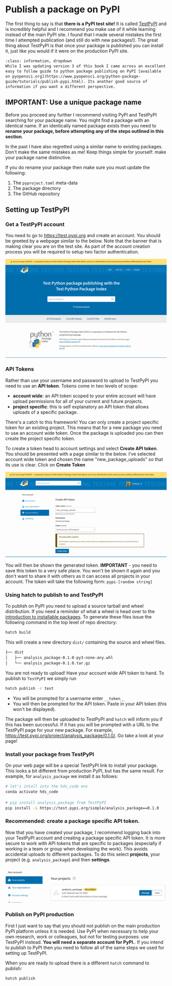# Publish a package on PyPI

The first thing to say is that **there is a PyPI test site!**  It is called [TestPyPI](https://testpypi.python.org) and is incredibly helpful and I recommend you make use of it while learning instead of the main PyPI site.  I found that I made several mistakes the first time I attempted publication (and still do with new packages!).  The great thing about TestPyPI is that once your package is published you can install it, just like you would if it were on the production PyPI site.

```{admonition} pyOpenSci.org: An (excellent) alternative guide to PyPI
:class: information, dropdown
While I was updating version 3 of this book I came across an excellent easy to follow guide to python package publishing on PyPI [available on pyopensci.org](https://www.pyopensci.org/python-package-guide/tutorials/publish-pypi.html). Its another good source of information if you want a different perspective.
```
##  IMPORTANT: Use a unique package name

Before you proceed any further I recommend visiting PyPI and TestPyPI searching for your package name.  You might find a package with an identical name.  If an identically named package exists then you need to **rename your package, before attempting any of the steps outlined in this section**.  

In the past I have also regretted using a similar name to existing packages. Don't make the same mistakes as me! Keep things simple for yourself: make your package name distinctive.

If you do rename your package then make sure you must update the following:

1. The `pyproject.toml` meta-data
2. The package directory
3. The GitHub repository

## Setting up TestPyPI

### Get a TestPyPI account

You need to go to https://test.pypi.org and create an account.  You should be greeted by a webpage similar to the below. Note that the banner that is making clear you are on the test site.  As part of the account creation process you will be required to setup two factor authentication.

![testpypi](../../../images/testpypi.png)

### API Tokens

Rather than use your username and password to upload to TestPyPI you need to use an **API token**.  Tokens come in two levels of scope: 

* **account wide**: an API token scoped to your entire account will have upload permissions for all of your current and future projects.
* **project specific**: this is self explanatory an API token that allows uploads of a specific package.

There's a catch to this framework!  You can only create a project specific token for an existing project.  This means that for a new package you need to use an account wide token.  Once the package is uploaded you can then create the project specific token.

To create a token head to account settings and select **Create API token**.  You should be presented with a page similar to the below. I've selected account wide token and chosen the name "new_package_uploads" so that its use is clear.  Click on **Create Token**

![testpypi](../../../images/test_pypi2.png)

You will then be shown the generated token. **IMPORTANT** - you need to save this token to a very safe place. You won't be shown it again and you don't want to share it with others as it can access all projects in your account.  The token will take the following form: `pypi-[random string]`

### Using hatch to publish to and TestPyPI

To publish on PyPI you need to upload a source tarball and wheel distribution. If you need a reminder of what a wheel is head over to the [introduction to installable packages](./01_local.md). To generate these files issue the following command in the top level of repo directory:

```bash
hatch build
```

This will create a new directory `dist/` containing the source and wheel files.

```bash
├── dist
│   ├── analysis_package-0.1.0-py3-none-any.whl
│   └── analysis_package-0.1.0.tar.gz
```

You are not ready to upload! Have your account wide API token to hand. To publish to `TestPyPI` we simply run 

```bash
hatch publish -r test
```

* You will be prompted for a username enter `__token__`
* You will then be prompted for the API token. Paste in your API token (this won't be displayed).

The package will then be uploaded to TestPyPI and `hatch` will inform you if this has been successful.  If it has you will be prompted with a URL to the TestPyPI page for your new package. For example, https://test.pypi.org/project/analysis_package/0.1.0/. Go take a look at your page!

### Install your package from TestPyPI

On your web page will be a special TestPyPI link to install your package. This looks a bit different from production PyPI, but has the same result. For example, for `analysis_package` we install it as follows:

```bash
# let's intall into the hds_code env
conda activate hds_code

# pip install analysis_package from TestPyPI
pip install -i https://test.pypi.org/simple/analysis_package==0.1.0
```

### Recommended: create a package specific API token.

Now that you have created your package, I recommend logging back into your TestPyPI account and creating a package specific API token. It is more secure to work with API tokens that are specific to packages (especially if working in a team or group when developing the work). This avoids accidental uploads to different packages.  To do this select **projects**, your project (e.g. `analysis_package`) and then **settings**.

![testpypi](../../../images/test_pypi3.png)

### Publish on PyPI production

First I just want to say that you should not publish on the main production PyPI platform unless it is needed.  Use PyPI when necessary to help your own research, work or colleagues, but not for testing purposes: use TestPyPI instead.  **You will need a separate account for PyPI.**.  If you intend to publish to PyPI then you need to follow all of the same steps we used for setting up TestPyPI.  

When you are ready to upload there is a different `hatch` command to publish:

```bash
hatch publish
```